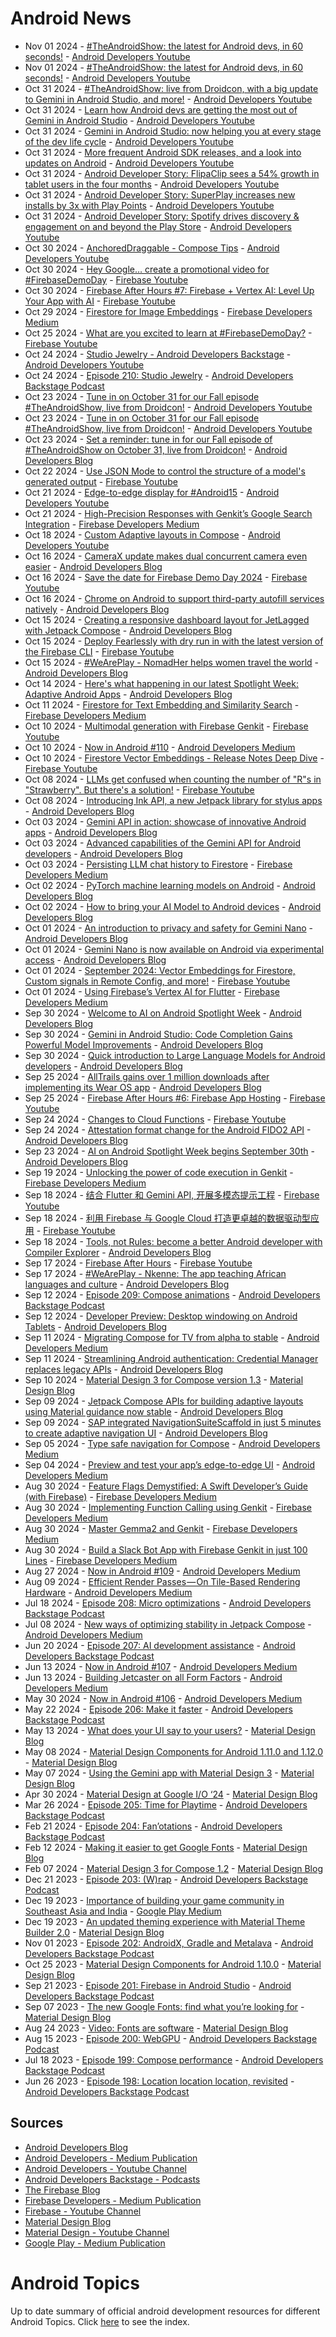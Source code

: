 # Android News

<!-- NEWS:START -->
- Nov 01 2024 - [#TheAndroidShow: the latest for Android devs, in 60 seconds!](https://www.youtube.com/watch?v=C3fsm_rj4QQ) - [Android Developers Youtube](https://www.youtube.com/c/AndroidDevelopers)
- Nov 01 2024 - [#TheAndroidShow: the latest for Android devs, in 60 seconds!](https://www.youtube.com/watch?v=QqbtL_grR3g) - [Android Developers Youtube](https://www.youtube.com/c/AndroidDevelopers)
- Oct 31 2024 - [#TheAndroidShow: live from Droidcon, with a big update to Gemini in Android Studio, and more!](https://www.youtube.com/watch?v=iKTgKGeTRzg) - [Android Developers Youtube](https://www.youtube.com/c/AndroidDevelopers)
- Oct 31 2024 - [Learn how Android devs are getting the most out of Gemini in Android Studio](https://www.youtube.com/watch?v=cmmlqsv3-5A) - [Android Developers Youtube](https://www.youtube.com/c/AndroidDevelopers)
- Oct 31 2024 - [Gemini in Android Studio: now helping you at every stage of the dev life cycle](https://www.youtube.com/watch?v=ZfIE-LATgH4) - [Android Developers Youtube](https://www.youtube.com/c/AndroidDevelopers)
- Oct 31 2024 - [More frequent Android SDK releases, and a look into updates on Android](https://www.youtube.com/watch?v=tU9-p4jME_w) - [Android Developers Youtube](https://www.youtube.com/c/AndroidDevelopers)
- Oct 31 2024 - [Android Developer Story: FlipaClip sees a 54% growth in tablet users in the four months](https://www.youtube.com/watch?v=MFULzlv3pWs) - [Android Developers Youtube](https://www.youtube.com/c/AndroidDevelopers)
- Oct 31 2024 - [Android Developer Story: SuperPlay increases new installs by 3x with Play Points](https://www.youtube.com/watch?v=e4tcT1WFRDM) - [Android Developers Youtube](https://www.youtube.com/c/AndroidDevelopers)
- Oct 31 2024 - [Android Developer Story: Spotify drives discovery & engagement on and beyond the Play Store](https://www.youtube.com/watch?v=peEbiF8PsT4) - [Android Developers Youtube](https://www.youtube.com/c/AndroidDevelopers)
- Oct 30 2024 - [AnchoredDraggable - Compose Tips](https://www.youtube.com/watch?v=JYtLy4V2x-A) - [Android Developers Youtube](https://www.youtube.com/c/AndroidDevelopers)
- Oct 30 2024 - [Hey Google… create a promotional video for #FirebaseDemoDay](https://www.youtube.com/watch?v=-6xWWHkfIRw) - [Firebase Youtube](https://www.youtube.com/user/Firebase)
- Oct 30 2024 - [Firebase After Hours #7: Firebase + Vertex AI: Level Up Your App with AI](https://www.youtube.com/watch?v=2YF3tXP0uho) - [Firebase Youtube](https://www.youtube.com/user/Firebase)
- Oct 29 2024 - [Firestore for Image Embeddings](https://medium.com/firebase-developers/firestore-for-image-embeddings-f3fa2a5a5058?source=rss----8e8b7dc6774d---4) - [Firebase Developers Medium](https://medium.com/firebase-developers)
- Oct 25 2024 - [What are you excited to learn at #FirebaseDemoDay?](https://www.youtube.com/watch?v=Q9UXPWo_1II) - [Firebase Youtube](https://www.youtube.com/user/Firebase)
- Oct 24 2024 - [Studio Jewelry - Android Developers Backstage](https://www.youtube.com/watch?v=HmjKmoct3Ws) - [Android Developers Youtube](https://www.youtube.com/c/AndroidDevelopers)
- Oct 24 2024 - [Episode 210: Studio Jewelry](http://adbackstage.libsyn.com/episode-210-studio-jewelry) - [Android Developers Backstage Podcast](https://adbackstage.libsyn.com/)
- Oct 23 2024 - [Tune in on October 31 for our Fall episode #TheAndroidShow, live from Droidcon!](https://www.youtube.com/watch?v=DQQH_H3mI-w) - [Android Developers Youtube](https://www.youtube.com/c/AndroidDevelopers)
- Oct 23 2024 - [Tune in on October 31 for our Fall episode #TheAndroidShow, live from Droidcon!](https://www.youtube.com/watch?v=m_Z_GW0vfWc) - [Android Developers Youtube](https://www.youtube.com/c/AndroidDevelopers)
- Oct 23 2024 - [Set a reminder: tune in for our Fall episode of #TheAndroidShow on October 31, live from Droidcon!](http://android-developers.googleblog.com/2024/10/tas-24-teaser.html) - [Android Developers Blog](https://android-developers.googleblog.com/)
- Oct 22 2024 - [Use JSON Mode to control the structure of a model's generated output](https://www.youtube.com/watch?v=LpfBxtCCkGM) - [Firebase Youtube](https://www.youtube.com/user/Firebase)
- Oct 21 2024 - [Edge-to-edge display for #Android15](https://www.youtube.com/watch?v=QyoL7QC5LHU) - [Android Developers Youtube](https://www.youtube.com/c/AndroidDevelopers)
- Oct 21 2024 - [High-Precision Responses with Genkit’s Google Search Integration](https://medium.com/firebase-developers/high-precision-responses-with-genkits-google-search-integration-7f142f5c9693?source=rss----8e8b7dc6774d---4) - [Firebase Developers Medium](https://medium.com/firebase-developers)
- Oct 18 2024 - [Custom Adaptive layouts in Compose](https://www.youtube.com/watch?v=ew7hrYXkywo) - [Android Developers Youtube](https://www.youtube.com/c/AndroidDevelopers)
- Oct 16 2024 - [CameraX update makes dual concurrent camera even easier](http://android-developers.googleblog.com/2024/10/camerax-update-makes-dual-concurrent-camera-easier.html) - [Android Developers Blog](https://android-developers.googleblog.com/)
- Oct 16 2024 - [Save the date for Firebase Demo Day 2024](https://www.youtube.com/watch?v=MLyWo3AT4ZU) - [Firebase Youtube](https://www.youtube.com/user/Firebase)
- Oct 16 2024 - [Chrome on Android to support third-party autofill services natively](http://android-developers.googleblog.com/2024/10/chrome-3p-autofill-services.html) - [Android Developers Blog](https://android-developers.googleblog.com/)
- Oct 15 2024 - [Creating a responsive dashboard layout for JetLagged with Jetpack Compose](http://android-developers.googleblog.com/2024/10/creating-responsive-dashboard-layout-for-jetlagged-jetpack-compose.html) - [Android Developers Blog](https://android-developers.googleblog.com/)
- Oct 15 2024 - [Deploy Fearlessly with dry run in with the latest version of the Firebase CLI](https://www.youtube.com/watch?v=iuM_3RZ8RTE) - [Firebase Youtube](https://www.youtube.com/user/Firebase)
- Oct 15 2024 - [#WeArePlay - NomadHer helps women travel the world](http://android-developers.googleblog.com/2024/10/weareplay-nomadher-helps-women-travel-the-world.html) - [Android Developers Blog](https://android-developers.googleblog.com/)
- Oct 14 2024 - [Here's what happening in our latest Spotlight Week: Adaptive Android Apps](http://android-developers.googleblog.com/2024/10/adaptive-spotlight-week.html) - [Android Developers Blog](https://android-developers.googleblog.com/)
- Oct 11 2024 - [Firestore for Text Embedding and Similarity Search](https://medium.com/firebase-developers/firestore-for-text-embedding-and-similarity-search-d74acbc8d6f5?source=rss----8e8b7dc6774d---4) - [Firebase Developers Medium](https://medium.com/firebase-developers)
- Oct 10 2024 - [Multimodal generation with Firebase Genkit](https://www.youtube.com/watch?v=yDFd5AZhsIk) - [Firebase Youtube](https://www.youtube.com/user/Firebase)
- Oct 10 2024 - [Now in Android #110](https://medium.com/androiddevelopers/now-in-android-110-a8ae5802604f?source=rss----95b274b437c2---4) - [Android Developers Medium](https://medium.com/androiddevelopers)
- Oct 10 2024 - [Firestore Vector Embeddings - Release Notes Deep Dive](https://www.youtube.com/watch?v=3u7u4mNbYZI) - [Firebase Youtube](https://www.youtube.com/user/Firebase)
- Oct 08 2024 - [LLMs get confused when counting the number of "R"s in "Strawberry". But there's a solution!](https://www.youtube.com/watch?v=t2I2JDUivJs) - [Firebase Youtube](https://www.youtube.com/user/Firebase)
- Oct 08 2024 - [Introducing Ink API, a new Jetpack library for stylus apps](http://android-developers.googleblog.com/2024/10/introducing-ink-api-jetpack-library.html) - [Android Developers Blog](https://android-developers.googleblog.com/)
- Oct 03 2024 - [Gemini API in action: showcase of innovative Android apps](http://android-developers.googleblog.com/2024/10/gemini-api-showcase-of-innovative-android-apps.html) - [Android Developers Blog](https://android-developers.googleblog.com/)
- Oct 03 2024 - [Advanced capabilities of the Gemini API for Android developers](http://android-developers.googleblog.com/2024/10/advanced-capabilities-of-gemini-api-for-android-developers.html) - [Android Developers Blog](https://android-developers.googleblog.com/)
- Oct 03 2024 - [Persisting LLM chat history to Firestore](https://medium.com/firebase-developers/persisting-llm-chat-history-to-firestore-4e3716dd67fe?source=rss----8e8b7dc6774d---4) - [Firebase Developers Medium](https://medium.com/firebase-developers)
- Oct 02 2024 - [PyTorch machine learning models on Android](http://android-developers.googleblog.com/2024/10/pytorch-machine-learning-models-on-android.html) - [Android Developers Blog](https://android-developers.googleblog.com/)
- Oct 02 2024 - [How to bring your AI Model to Android devices](http://android-developers.googleblog.com/2024/10/bring-your-ai-model-to-android-devices.html) - [Android Developers Blog](https://android-developers.googleblog.com/)
- Oct 01 2024 - [An introduction to privacy and safety for Gemini Nano](http://android-developers.googleblog.com/2024/10/introduction-to-privacy-and-safety-gemini-nano.html) - [Android Developers Blog](https://android-developers.googleblog.com/)
- Oct 01 2024 - [Gemini Nano is now available on Android via experimental access](http://android-developers.googleblog.com/2024/10/gemini-nano-experimental-access-available-on-android.html) - [Android Developers Blog](https://android-developers.googleblog.com/)
- Oct 01 2024 - [September 2024: Vector Embeddings for Firestore, Custom signals in Remote Config, and more!](https://www.youtube.com/watch?v=kfXQXLlbszI) - [Firebase Youtube](https://www.youtube.com/user/Firebase)
- Oct 01 2024 - [Using Firebase’s Vertex AI for Flutter](https://medium.com/firebase-developers/using-firebases-vertex-ai-for-flutter-abdd85d1d1a8?source=rss----8e8b7dc6774d---4) - [Firebase Developers Medium](https://medium.com/firebase-developers)
- Sep 30 2024 - [Welcome to AI on Android Spotlight Week](http://android-developers.googleblog.com/2024/09/welcome-to-ai-on-android-spotlight-week.html) - [Android Developers Blog](https://android-developers.googleblog.com/)
- Sep 30 2024 - [Gemini in Android Studio: Code Completion Gains Powerful Model Improvements](http://android-developers.googleblog.com/2024/09/gemini-android-studio-code-completion-model-improvements.html) - [Android Developers Blog](https://android-developers.googleblog.com/)
- Sep 30 2024 - [Quick introduction to Large Language Models for Android developers](http://android-developers.googleblog.com/2024/09/introduction-to-large-language-models-for-android-developers.html) - [Android Developers Blog](https://android-developers.googleblog.com/)
- Sep 25 2024 - [AllTrails gains over 1 million downloads after implementing its Wear OS app](http://android-developers.googleblog.com/2024/09/alltrails-gains-over-1-million-downloads-wear-os-app.html) - [Android Developers Blog](https://android-developers.googleblog.com/)
- Sep 25 2024 - [Firebase After Hours #6: Firebase App Hosting](https://www.youtube.com/watch?v=KWQeElH4pSk) - [Firebase Youtube](https://www.youtube.com/user/Firebase)
- Sep 24 2024 - [Changes to Cloud Functions](https://www.youtube.com/watch?v=tz7wmnhC9fY) - [Firebase Youtube](https://www.youtube.com/user/Firebase)
- Sep 24 2024 - [Attestation format change for the Android FIDO2 API](http://android-developers.googleblog.com/2024/09/attestation-format-change-for-android-fido2-api.html) - [Android Developers Blog](https://android-developers.googleblog.com/)
- Sep 23 2024 - [AI on Android Spotlight Week begins September 30th](http://android-developers.googleblog.com/2024/09/ai-on-android-spotlight-week-.html) - [Android Developers Blog](https://android-developers.googleblog.com/)
- Sep 19 2024 - [Unlocking the power of code execution in Genkit](https://medium.com/firebase-developers/getting-started-with-code-execution-in-genkit-c5391b45b321?source=rss----8e8b7dc6774d---4) - [Firebase Developers Medium](https://medium.com/firebase-developers)
- Sep 18 2024 - [结合 Flutter 和 Gemini API, 开展多模态提示工程](https://www.youtube.com/watch?v=OjGyWju6KQI) - [Firebase Youtube](https://www.youtube.com/user/Firebase)
- Sep 18 2024 - [利用 Firebase 与 Google Cloud 打造更卓越的数据驱动型应用](https://www.youtube.com/watch?v=HZccOJfBn4U) - [Firebase Youtube](https://www.youtube.com/user/Firebase)
- Sep 18 2024 - [Tools, not Rules: become a better Android developer with Compiler Explorer](http://android-developers.googleblog.com/2024/09/become-better-android-developer-compiler-explorer.html) - [Android Developers Blog](https://android-developers.googleblog.com/)
- Sep 17 2024 - [Firebase After Hours](https://www.youtube.com/watch?v=8faDttbNQVg) - [Firebase Youtube](https://www.youtube.com/user/Firebase)
- Sep 17 2024 - [#WeArePlay - Nkenne: The app teaching African languages and culture](http://android-developers.googleblog.com/2024/09/weareplay-nkenne-app-teaching-african-languages-and-culture.html) - [Android Developers Blog](https://android-developers.googleblog.com/)
- Sep 12 2024 - [Episode 209: Compose animations](http://adbackstage.libsyn.com/episode-209-compose-animations) - [Android Developers Backstage Podcast](https://adbackstage.libsyn.com/)
- Sep 12 2024 - [Developer Preview: Desktop windowing on Android Tablets](http://android-developers.googleblog.com/2024/09/developer-preview-desktop-windowing-on-android-tablets.html) - [Android Developers Blog](https://android-developers.googleblog.com/)
- Sep 11 2024 - [Migrating Compose for TV from alpha to stable](https://medium.com/androiddevelopers/migrating-compose-for-tv-from-alpha-to-stable-b0074d6fd350?source=rss----95b274b437c2---4) - [Android Developers Medium](https://medium.com/androiddevelopers)
- Sep 11 2024 - [Streamlining Android authentication: Credential Manager replaces legacy APIs](http://android-developers.googleblog.com/2024/09/streamlining-android-authentication-credential-manager-replaces-legacy-apis.html) - [Android Developers Blog](https://android-developers.googleblog.com/)
- Sep 10 2024 - [Material Design 3 for Compose version 1.3](https://material.io/blog/material-3-compose-1-3) - [Material Design Blog](https://material.io/blog)
- Sep 09 2024 - [Jetpack Compose APIs for building adaptive layouts using Material guidance now stable](http://android-developers.googleblog.com/2024/09/jetpack-compose-apis-for-building-adaptive-layouts-material-guidance-now-stable.html) - [Android Developers Blog](https://android-developers.googleblog.com/)
- Sep 09 2024 - [SAP integrated NavigationSuiteScaffold in just 5 minutes to create adaptive navigation UI](http://android-developers.googleblog.com/2024/09/sap-integrates-compose-adaptive-api-for-responsive-navigation-ui.html) - [Android Developers Blog](https://android-developers.googleblog.com/)
- Sep 05 2024 - [Type safe navigation for Compose](https://medium.com/androiddevelopers/type-safe-navigation-for-compose-105325a97657?source=rss----95b274b437c2---4) - [Android Developers Medium](https://medium.com/androiddevelopers)
- Sep 04 2024 - [Preview and test your app’s edge-to-edge UI](https://medium.com/androiddevelopers/preview-and-test-your-apps-edge-to-edge-ui-da645c905d78?source=rss----95b274b437c2---4) - [Android Developers Medium](https://medium.com/androiddevelopers)
- Aug 30 2024 - [Feature Flags Demystified: A Swift Developer’s Guide (with Firebase)](https://medium.com/firebase-developers/implementing-ios-feature-flags-using-firebase-760a43afe863?source=rss----8e8b7dc6774d---4) - [Firebase Developers Medium](https://medium.com/firebase-developers)
- Aug 30 2024 - [Implementing Function Calling using Genkit](https://medium.com/firebase-developers/implementing-function-calling-using-genkit-0c03f6cb9179?source=rss----8e8b7dc6774d---4) - [Firebase Developers Medium](https://medium.com/firebase-developers)
- Aug 30 2024 - [Master Gemma2 and Genkit](https://medium.com/firebase-developers/how-to-develop-using-the-gemma2-model-in-genkit-085f22ce68f3?source=rss----8e8b7dc6774d---4) - [Firebase Developers Medium](https://medium.com/firebase-developers)
- Aug 30 2024 - [Build a Slack Bot App with Firebase Genkit in just 100 Lines](https://medium.com/firebase-developers/build-a-slack-bot-app-with-firebase-genkit-in-just-100-lines-71d4e49c9e08?source=rss----8e8b7dc6774d---4) - [Firebase Developers Medium](https://medium.com/firebase-developers)
- Aug 27 2024 - [Now in Android #109](https://medium.com/androiddevelopers/now-in-android-109-1dbf4e81b127?source=rss----95b274b437c2---4) - [Android Developers Medium](https://medium.com/androiddevelopers)
- Aug 09 2024 - [Efficient Render Passes — On Tile-Based Rendering Hardware](https://medium.com/androiddevelopers/efficient-render-passes-on-tile-based-rendering-hardware-621070158e40?source=rss----95b274b437c2---4) - [Android Developers Medium](https://medium.com/androiddevelopers)
- Jul 18 2024 - [Episode 208: Micro optimizations](http://adbackstage.libsyn.com/episode-208-micro-optimizations) - [Android Developers Backstage Podcast](https://adbackstage.libsyn.com/)
- Jul 08 2024 - [New ways of optimizing stability in Jetpack Compose](https://medium.com/androiddevelopers/new-ways-of-optimizing-stability-in-jetpack-compose-038106c283cc?source=rss----95b274b437c2---4) - [Android Developers Medium](https://medium.com/androiddevelopers)
- Jun 20 2024 - [Episode 207: AI development assistance](http://adbackstage.libsyn.com/episode-207-ai-development-assistance) - [Android Developers Backstage Podcast](https://adbackstage.libsyn.com/)
- Jun 13 2024 - [Now in Android #107](https://medium.com/androiddevelopers/now-in-android-107-d334239c7c5b?source=rss----95b274b437c2---4) - [Android Developers Medium](https://medium.com/androiddevelopers)
- Jun 13 2024 - [Building Jetcaster on all Form Factors](https://medium.com/androiddevelopers/building-jetcaster-on-all-form-factors-8e3418eeac13?source=rss----95b274b437c2---4) - [Android Developers Medium](https://medium.com/androiddevelopers)
- May 30 2024 - [Now in Android #106](https://medium.com/androiddevelopers/now-in-android-106-1b72759c5f0c?source=rss----95b274b437c2---4) - [Android Developers Medium](https://medium.com/androiddevelopers)
- May 22 2024 - [Episode 206: Make it faster](http://adbackstage.libsyn.com/episode-206-make-it-faster) - [Android Developers Backstage Podcast](https://adbackstage.libsyn.com/)
- May 13 2024 - [What does your UI say to your users?](https://material.io/blog/testing-material-3) - [Material Design Blog](https://material.io/blog)
- May 08 2024 - [Material Design Components for Android 1.11.0 and 1.12.0](https://material.io/blog/android-stable-release-1-12-0) - [Material Design Blog](https://material.io/blog)
- May 07 2024 - [Using the Gemini app with Material Design 3](https://material.io/blog/how-to-gemini-app-compose-material-design-3) - [Material Design Blog](https://material.io/blog)
- Apr 30 2024 - [Material Design at Google I/O ‘24](https://material.io/blog/google-io-2024) - [Material Design Blog](https://material.io/blog)
- Mar 26 2024 - [Episode 205: Time for Playtime](http://adbackstage.libsyn.com/episode-205-time-for-playtime) - [Android Developers Backstage Podcast](https://adbackstage.libsyn.com/)
- Feb 21 2024 - [Episode 204: Fan’otations](http://adbackstage.libsyn.com/episode-204-fanotations) - [Android Developers Backstage Podcast](https://adbackstage.libsyn.com/)
- Feb 12 2024 - [Making it easier to get Google Fonts](https://material.io/blog/get-google-fonts-update) - [Material Design Blog](https://material.io/blog)
- Feb 07 2024 - [Material Design 3 for Compose 1.2](https://material.io/blog/material-3-compose-1-2) - [Material Design Blog](https://material.io/blog)
- Dec 21 2023 - [Episode 203: (W)rap](http://adbackstage.libsyn.com/episode-203-wrap) - [Android Developers Backstage Podcast](https://adbackstage.libsyn.com/)
- Dec 19 2023 - [Importance of building your game community in Southeast Asia and India](https://medium.com/googleplaydev/importance-of-building-your-game-community-in-southeast-asia-and-india-dc3aaa65902a?source=rss----1f8baa23933d---4) - [Google Play Medium](https://medium.com/googleplaydev)
- Dec 19 2023 - [An updated theming experience with Material Theme Builder 2.0](https://material.io/blog/material-theme-builder-2-color-match) - [Material Design Blog](https://material.io/blog)
- Nov 01 2023 - [Episode 202: AndroidX, Gradle and Metalava](http://adbackstage.libsyn.com/episode-202-androidx-gradle-and-metalava) - [Android Developers Backstage Podcast](https://adbackstage.libsyn.com/)
- Oct 25 2023 - [Material Design Components for Android 1.10.0](https://material.io/blog/android-stable-release-1-10-0) - [Material Design Blog](https://material.io/blog)
- Sep 21 2023 - [Episode 201: Firebase in Android Studio](http://adbackstage.libsyn.com/episode-201-firebase-in-android-studio) - [Android Developers Backstage Podcast](https://adbackstage.libsyn.com/)
- Sep 07 2023 - [The new Google Fonts: find what you’re looking for](https://material.io/blog/2023-google-fonts-redesign) - [Material Design Blog](https://material.io/blog)
- Aug 24 2023 - [Video: Fonts are software](https://material.io/blog/fonts-are-software-video) - [Material Design Blog](https://material.io/blog)
- Aug 15 2023 - [Episode 200: WebGPU](http://adbackstage.libsyn.com/episode-200-webgpu) - [Android Developers Backstage Podcast](https://adbackstage.libsyn.com/)
- Jul 18 2023 - [Episode 199: Compose performance](http://adbackstage.libsyn.com/episode-199-compose-performance) - [Android Developers Backstage Podcast](https://adbackstage.libsyn.com/)
- Jun 26 2023 - [Episode 198: Location location location, revisited](http://adbackstage.libsyn.com/episode-198-location-location-location-revisited) - [Android Developers Backstage Podcast](https://adbackstage.libsyn.com/)<!-- NEWS:END -->

## Sources

* [Android Developers Blog](https://android-developers.googleblog.com/)
* [Android Developers - Medium Publication](https://medium.com/androiddevelopers)
* [Android Developers - Youtube Channel](https://www.youtube.com/c/AndroidDevelopers)
* [Android Developers Backstage - Podcasts](https://adbackstage.libsyn.com/)
* [The Firebase Blog](https://firebase.googleblog.com/)
* [Firebase Developers - Medium Publication](https://medium.com/firebase-developers)
* [Firebase - Youtube Channel](https://www.youtube.com/user/Firebase)
* [Material Design Blog](https://material.io/blog)
* [Material Design - Youtube Channel](https://www.youtube.com/c/MaterialDesign)
* [Google Play - Medium Publication](https://medium.com/googleplaydev)

# Android Topics
Up to date summary of official android development resources for different Android Topics. Click [here](https://androidtopicsindex.dipien.com/) to see the index.


